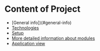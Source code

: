 # Content of Project
* [General info])(#general-info)
* [Technologies](#technologies)
* [Setup](#setup)
* [More detailed information about modules](#more-detailed-information-about-modules)
* [Application view](#application-view)
